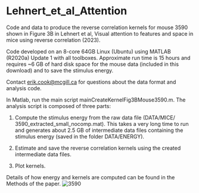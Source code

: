 # Lehnert_et_al_Attention
Code and data to produce the reverse correlation kernels for mouse 3590 shown in Figure 3B in Lehnert et al, Visual attention to features and space in mice using reverse correlation (2023).

Code developed on an 8-core 64GB Linux (Ubuntu) using MATLAB (R2020a) Update 1 with all toolboxes. Approximate run time is 15 hours and requires ~6 GB of hard disk space for the mouse data (included in this download) and to save the stimulus energy.

Contact erik.cook@mcgill.ca for questions about the data format and analysis code.

In Matlab, run the main script mainCreateKernelFig3BMouse3590.m.  The analysis script is composed of three parts: 

1) Compute the stimulus energy from the raw data file (DATA/MICE/ 3590_extracted_small_nocomp.mat).  This takes a very long time to run and generates about 2.5 GB of intermediate data files containing the stimulus energy (saved in the folder DATA/ENERGY).

2) Estimate and save the reverse correlation kernels using the created intermediate data files.

3) Plot kernels.

Details of how energy and kernels are computed can be found in the Methods of the paper.
![3590](https://github.com/Swamylab/Lehnert_et_al_Attention/assets/33532310/21c293ea-e66d-4aee-b651-9fe68e6a9e1b)
